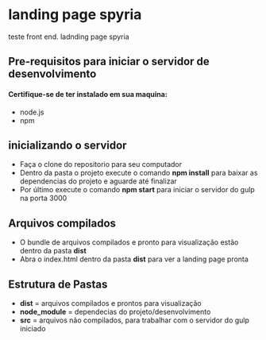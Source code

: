 # landing page spyria
teste front end. ladnding page spyria 

## Pre-requisitos para iniciar o servidor de desenvolvimento
#### Certifique-se de ter instalado em sua maquina:
- node.js
- npm

## inicializando o servidor
- Faça o clone do repositorio para seu computador
- Dentro da pasta o projeto execute o comando **npm install** para baixar as dependencias do projeto e aguarde até finalizar
- Por último execute o comando **npm start** para iniciar o servidor do gulp na porta 3000

## Arquivos compilados
- O bundle de arquivos compilados e pronto para visualização estão dentro da pasta **dist**
- Abra o index.html dentro da pasta **dist** para ver a landing page pronta

## Estrutura de Pastas
- **dist** = arquivos compilados e prontos para visualização
- **node_module** = dependecias do projeto/desenvolvimento
- **src** = arquivos não compilados, para trabalhar com o servidor do gulp iniciado


